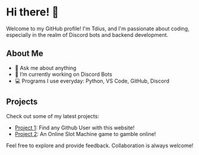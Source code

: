 # Hi there! 👋

Welcome to my GitHub profile! I'm Tdius, and I'm passionate about coding, especially in the realm of Discord bots and backend development.

## About Me

- 💬 Ask me about anything
- 🔭 I’m currently working on Discord Bots
- 💻 Programs I use everyday: Python, VS Code, GitHub, Discord

## Projects

Check out some of my latest projects:

- [Project 1](https://github.com/tdius9/GithubAPI-Website): Find any Github User with this website!
- [Project 2](https://github.com/tdius9/Slot-Machine): An Online Slot Machine game to gamble online!

Feel free to explore and provide feedback. Collaboration is always welcome!
